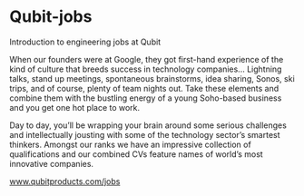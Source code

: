 Qubit-jobs
==========

Introduction to engineering jobs at Qubit

When our founders were at Google, they got first-hand experience of the kind of culture that breeds success in technology companies... Lightning talks, stand up meetings, spontaneous brainstorms, idea sharing, Sonos, ski trips, and of course, plenty of team nights out. Take these elements and combine them with the bustling energy of a young Soho-based business and you get one hot place to work.

Day to day, you’ll be wrapping your brain around some serious challenges and intellectually jousting with some of the technology sector’s smartest thinkers. Amongst our ranks we have an impressive collection of qualifications and our combined CVs feature names of world’s most innovative companies.

www.qubitproducts.com/jobs
